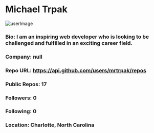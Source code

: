 # Michael Trpak
![userImage](https://avatars2.githubusercontent.com/u/54956694?v=4)
### Bio: I am an inspiring web developer who is looking to be challenged and fulfilled in an exciting career field.
### Company: null
### Repo URL: https://api.github.com/users/mrtrpak/repos
### Public Repos: 17
### Followers: 0
### Following: 0
### Location: Charlotte, North Carolina